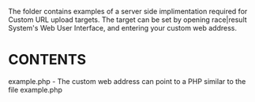 The folder contains examples of a server side implimentation required for Custom URL upload targets. The target can be set by opening race|result System's Web User Interface, and entering your custom web address. 


CONTENTS
=============
example.php     - The custom web address can point to a PHP similar to the file example.php
